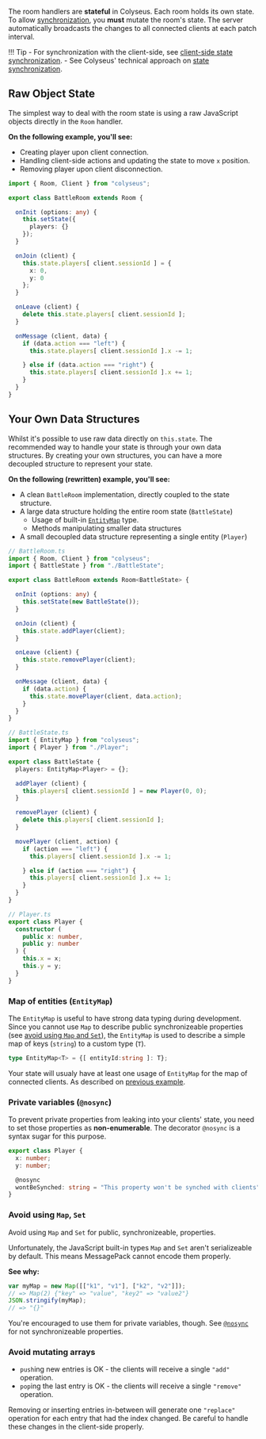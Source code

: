 The room handlers are **stateful** in Colyseus. Each room holds its own state. To allow [synchronization](concept-state-synchronization), you **must** mutate the room's state. The server automatically broadcasts the changes to all connected clients at each patch interval.

!!! Tip
    - For synchronization with the client-side, see [client-side state synchronization](client-state-synchronization).
    - See Colyseus' technical approach on [state synchronization](concept-state-synchronization).

## Raw Object State

The simplest way to deal with the room state is using a raw JavaScript objects directly in the `Room` handler.

**On the following example, you'll see:**

- Creating player upon client connection.
- Handling client-side actions and updating the state to move `x` position.
- Removing player upon client disconnection.

```typescript
import { Room, Client } from "colyseus";

export class BattleRoom extends Room {

  onInit (options: any) {
    this.setState({
      players: {}
    });
  }

  onJoin (client) {
    this.state.players[ client.sessionId ] = {
      x: 0,
      y: 0
    };
  }

  onLeave (client) {
    delete this.state.players[ client.sessionId ];
  }

  onMessage (client, data) {
    if (data.action === "left") {
      this.state.players[ client.sessionId ].x -= 1;

    } else if (data.action === "right") {
      this.state.players[ client.sessionId ].x += 1;
    }
  }
}
```

## Your Own Data Structures

Whilst it's possible to use raw data directly on `this.state`. The recommended way to handle your state is through your own data structures. By creating your own structures, you can have a more decoupled structure to represent your state.

**On the following (rewritten) example, you'll see:**

- A clean `BattleRoom` implementation, directly coupled to the state structure.
- A large data structure holding the entire room state (`BattleState`)
    - Usage of built-in [`EntityMap`](#map-of-entities-entitymap) type.
    - Methods manipulating smaller data structures
- A small decoupled data structure representing a single entity (`Player`)

```typescript fct_label="BattleRoom.ts"
// BattleRoom.ts
import { Room, Client } from "colyseus";
import { BattleState } from "./BattleState";

export class BattleRoom extends Room<BattleState> {

  onInit (options: any) {
    this.setState(new BattleState());
  }

  onJoin (client) {
    this.state.addPlayer(client);
  }

  onLeave (client) {
    this.state.removePlayer(client);
  }

  onMessage (client, data) {
    if (data.action) {
      this.state.movePlayer(client, data.action);
    }
  }
}
```

```typescript fct_label="BattleState.ts"
// BattleState.ts
import { EntityMap } from "colyseus";
import { Player } from "./Player";

export class BattleState {
  players: EntityMap<Player> = {};

  addPlayer (client) {
    this.players[ client.sessionId ] = new Player(0, 0);
  }

  removePlayer (client) {
    delete this.players[ client.sessionId ];
  }

  movePlayer (client, action) {
    if (action === "left") {
      this.players[ client.sessionId ].x -= 1;

    } else if (action === "right") {
      this.players[ client.sessionId ].x += 1;
    }
  }
}
```

```typescript fct_label="Player.ts"
// Player.ts
export class Player {
  constructor (
    public x: number,
    public y: number
  ) {
    this.x = x;
    this.y = y;
  }
}
```

### Map of entities (`EntityMap`)

The `EntityMap` is useful to have strong data typing during development. Since you cannot use `Map` to describe public synchronizeable properties (see [avoid using `Map` and `Set`](#avoid-using-map-set)), the `EntityMap` is used to describe a simple map of keys (`string`) to a custom type (`T`).

```typescript
type EntityMap<T> = {[ entityId:string ]: T};
```

Your state will usualy have at least one usage of `EntityMap` for the map of connected clients. As described on [previous example](#your-own-data-structures).

### Private variables (`@nosync`)

To prevent private properties from leaking into your clients' state, you need to set those properties as **non-enumerable**. The decorator `@nosync` is a syntax sugar for this purpose.

```typescript
export class Player {
  x: number;
  y: number;

  @nosync
  wontBeSynched: string = "This property won't be synched with clients";
}
```

### Avoid using `Map`, `Set`

Avoid using `Map` and `Set` for public, synchronizeable, properties.

Unfortunately, the JavaScript built-in types `Map` and `Set` aren't serializeable by default. This means MessagePack cannot encode them properly.

**See why:**

```typescript
var myMap = new Map([["k1", "v1"], ["k2", "v2"]]);
// => Map(2) {"key" => "value", "key2" => "value2"}
JSON.stringify(myMap);
// => "{}"
```

You're encouraged to use them for private variables, though. See [`@nosync`](#private-variables-nosync) for not synchronizeable properties.

### Avoid mutating arrays

- `push`ing new entries is OK - the clients will receive a single `"add"` operation.
- `pop`ing the last entry is OK - the clients will receive a single `"remove"` operation.

Removing or inserting entries in-between will generate one `"replace"` operation for each entry that had the index changed. Be careful to handle these changes in the client-side properly.
